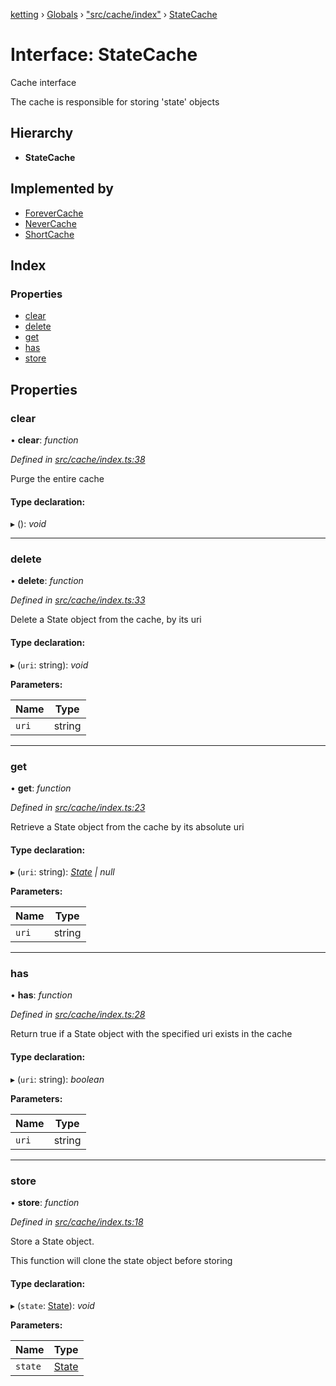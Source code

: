 [ketting](../README.md) › [Globals](../globals.md) › ["src/cache/index"](../modules/_src_cache_index_.md) › [StateCache](_src_cache_index_.statecache.md)

# Interface: StateCache

Cache interface

The cache is responsible for storing 'state' objects

## Hierarchy

* **StateCache**

## Implemented by

* [ForeverCache](../classes/_src_cache_forever_.forevercache.md)
* [NeverCache](../classes/_src_cache_never_.nevercache.md)
* [ShortCache](../classes/_src_cache_short_.shortcache.md)

## Index

### Properties

* [clear](_src_cache_index_.statecache.md#clear)
* [delete](_src_cache_index_.statecache.md#delete)
* [get](_src_cache_index_.statecache.md#get)
* [has](_src_cache_index_.statecache.md#has)
* [store](_src_cache_index_.statecache.md#store)

## Properties

###  clear

• **clear**: *function*

*Defined in [src/cache/index.ts:38](https://github.com/evert/ketting/blob/f7a0a1b/src/cache/index.ts#L38)*

Purge the entire cache

#### Type declaration:

▸ (): *void*

___

###  delete

• **delete**: *function*

*Defined in [src/cache/index.ts:33](https://github.com/evert/ketting/blob/f7a0a1b/src/cache/index.ts#L33)*

Delete a State object from the cache, by its uri

#### Type declaration:

▸ (`uri`: string): *void*

**Parameters:**

Name | Type |
------ | ------ |
`uri` | string |

___

###  get

• **get**: *function*

*Defined in [src/cache/index.ts:23](https://github.com/evert/ketting/blob/f7a0a1b/src/cache/index.ts#L23)*

Retrieve a State object from the cache by its absolute uri

#### Type declaration:

▸ (`uri`: string): *[State](_src_state_interface_.state.md) | null*

**Parameters:**

Name | Type |
------ | ------ |
`uri` | string |

___

###  has

• **has**: *function*

*Defined in [src/cache/index.ts:28](https://github.com/evert/ketting/blob/f7a0a1b/src/cache/index.ts#L28)*

Return true if a State object with the specified uri exists in the cache

#### Type declaration:

▸ (`uri`: string): *boolean*

**Parameters:**

Name | Type |
------ | ------ |
`uri` | string |

___

###  store

• **store**: *function*

*Defined in [src/cache/index.ts:18](https://github.com/evert/ketting/blob/f7a0a1b/src/cache/index.ts#L18)*

Store a State object.

This function will clone the state object before storing

#### Type declaration:

▸ (`state`: [State](_src_state_interface_.state.md)): *void*

**Parameters:**

Name | Type |
------ | ------ |
`state` | [State](_src_state_interface_.state.md) |
